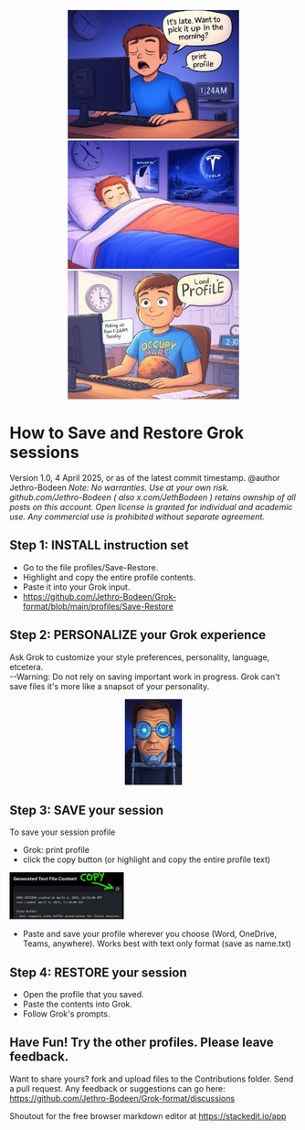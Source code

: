 
<p align="center">
  <img src="https://github.com/Jethro-Bodeen/Grok-format/blob/main/images/Panel_1.jpg" width=300>
  <img src="https://github.com/Jethro-Bodeen/Grok-format/blob/main/images/Panel_2.jpg" width=300>
  <img src="https://github.com/Jethro-Bodeen/Grok-format/blob/main/images/Panel_3.jpg" width=300>
</p>

# How to Save and Restore Grok sessions
Version 1.0, 4 April 2025, or as of the latest commit timestamp.
@author Jethro-Bodeen
*Note:  No warranties.  Use at your own risk.  github.com/Jethro-Bodeen ( also x.com/JethBodeen ) retains ownship of all posts on this account.  Open license is granted for individual and academic use.  Any commercial use is prohibited without separate agreement.*  

## Step 1: INSTALL instruction set
- Go to the file profiles/Save-Restore.
- Highlight and copy the entire profile contents.
- Paste it into your Grok input.
- https://github.com/Jethro-Bodeen/Grok-format/blob/main/profiles/Save-Restore
  
## Step 2: PERSONALIZE your Grok experience
Ask Grok to customize your style preferences, personality, language, etcetera.  
--Warning:  Do not rely on saving important work in progress.  Grok can't save files it's more like a snapsot of your personality.
<p align="center">
  <img src="https://github.com/Jethro-Bodeen/Grok-format/blob/main/images/sixth day.jpg" width=100>
</p>

## Step 3: SAVE your session
To save your session profile
- Grok: print profile
- click the copy button  (or highlight and copy the entire profile text)
  
<img src="https://github.com/Jethro-Bodeen/Grok-format/blob/main/images/Copy%20Button.jpg" width=200>

- Paste and save your profile wherever you choose (Word, OneDrive, Teams, anywhere).  Works best with text only format  (save as name.txt)
 
## Step 4: RESTORE your session
- Open the profile that you saved.
- Paste the contents into Grok.
- Follow Grok's prompts.

## Have Fun!  Try the other profiles.  Please leave feedback.  
Want to share yours?  fork and upload files to the Contributions folder.  Send a pull request.
Any feedback or suggestions can go here:  https://github.com/Jethro-Bodeen/Grok-format/discussions


Shoutout for the free browser markdown editor at https://stackedit.io/app
